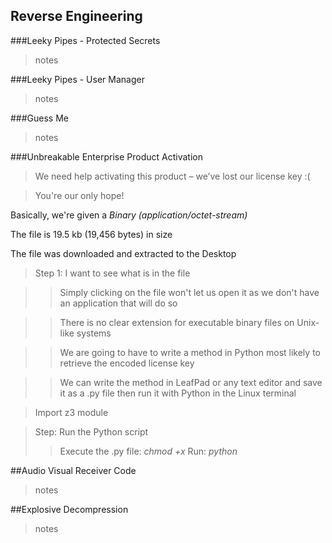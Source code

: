 ## Reverse Engineering


###Leeky Pipes - Protected Secrets
> notes

###Leeky Pipes - User Manager<br>
> notes

###Guess Me<br>
> notes

###Unbreakable Enterprise Product Activation<br>
> We need help activating this product – we’ve lost our license key :( 

> You're our only hope!

Basically, we're given a *Binary (application/octet-stream)*

The file is 19.5 kb (19,456 bytes) in size

The file was downloaded and extracted to the Desktop

> Step 1: I want to see what is in the file

>> Simply clicking on the file won't let us open it as we don't have an application that will do so

>> There is no clear extension for executable binary files on Unix-like systems

>> We are going to have to write a method in Python most likely to retrieve the encoded license key

>> We can write the method in LeafPad or any text editor and save it as a .py file then run it with Python in the Linux terminal

> Import z3 module
>>

> Step: Run the Python script
>> Execute the .py file: _chmod +x <pythonfile>_
>> Run: _python <pythonfile>_



##Audio Visual Receiver Code<br>
> notes

##Explosive Decompression<br>
> notes
